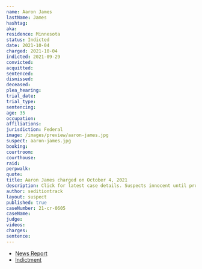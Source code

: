```yaml
---
name: Aaron James
lastName: James
hashtag:
aka:
residence: Minnesota
status: Indicted
date: 2021-10-04
charged: 2021-10-04
indicted: 2021-09-29
convicted:
acquitted:
sentenced:
dismissed:
deceased:
plea_hearing:
trial_date:
trial_type:
sentencing:
age: 35
occupation:
affiliations:
jurisdiction: Federal
image: /images/preview/aaron-james.jpg
suspect: aaron-james.jpg
booking:
courtroom:
courthouse:
raid:
perpwalk:
quote:
title: Aaron James charged on October 4, 2021
description: Click for latest case details. Suspects innocent until proven guilty.
author: seditiontrack
layout: suspect
published: true
caseNumber: 21-cr-0605
caseName:
judge:
videos:
charges:
sentence:
---
```

- [News Report](https://www.albertleatribune.com/2021/10/3-minnesota-men-charged-in-jan-6-us-capitol-riot/)
- [Indictment](https://www.justice.gov/usao-dc/case-multi-defendant/file/1439351/download)
